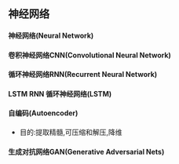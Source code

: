 ## 神经网络

#### 神经网络(Neural Network)

#### 卷积神经网络CNN(Convolutional Neural Network)

#### 循环神经网络RNN(Recurrent Neural Network)

#### LSTM RNN 循环神经网络(LSTM)

#### 自编码(Autoencoder)

- 目的:提取精髓,可压缩和解压,降维

#### 生成对抗网络GAN(Generative Adversarial Nets)





